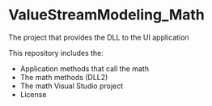 # ValueStreamModeling_Math
The project that provides the DLL to the UI application

This repository includes the:
- Application methods that call the math
- The math methods (DLL2)
- The math Visual Studio project
- License
